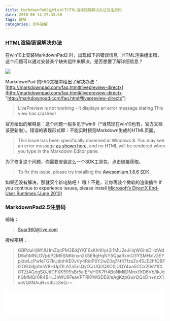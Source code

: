 ```yaml
---
title: MarkdownPad2在Win10下HTML渲染错误解决办法及注册码
date: 2016-06-14 23:33:10
tags: 破解
categories: 软件破解
---
```

### HTML渲染错误解决办法
在win10上安装MarkdownPad2 时，出现如下的错误信息：HTML渲染组出错，这个问题可以通过安装某个缺失组件来解决，是否想要了解详细信息？

![](http://dinson-blog.hdinson.cn/9703407c1a94f6b0c1c73b162e25782d-thumb.png)

<!--more-->
MarkdownPad 的FAQ文档中给出了解决办法：[http://markdownpad.com/faq.html#livepreview-directx](http://markdownpad.com/faq.html#livepreview-directx "http://markdownpad.com/faq.html#livepreview-directx")
> LivePreview is not working - it displays an error message stating This view has crashed!

官方给出的解释是：这个问题一般多见于win8（*当然现在win10也有，官方文档该更新啦）。错误的表现形式即：不能实时预览Markdown生成的HTML页面。
>This issue has been specifically observed in Windows 8. You may see an error message [as shown here](http://markdownpad.com/img/faq/markdownpad-livepreview-crash-directx.png "http://markdownpad.com/img/faq/markdownpad-livepreview-crash-directx.png"), and no HTML will be rendered when you type in the Markdown Editor pane.

为了修复这个问题，你需要安装这么一个SDK工具包，点击链接获取。
>To fix this issue, please try installing the [Awesomium 1.6.6  SDK](http://markdownpad.com/download/awesomium_v1.6.6_sdk_win.exe "http://markdownpad.com/download/awesomium_v1.6.6_sdk_win.exe").

如果还没有解决，那就买个新电脑吧！
哦！不是，让你再装个微软的渲染插件
If you continue to experience issues, please install [Microsoft’s DirectX End-User Runtimes (June 2010)](https://www.microsoft.com/en-us/download/details.aspx?id=8109 "https://www.microsoft.com/en-us/download/details.aspx?id=8109")

### MarkdownPad2.5注册码
邮箱：
> Soar360@live.com

授权密钥：
>GBPduHjWfJU1mZqcPM3BikjYKF6xKhlKIys3i1MU2eJHqWGImDHzWdD6xhMNLGVpbP2M5SN6bnxn2kSE8qHqNY5QaaRxmO3YSMHxlv2EYpjdwLcPwfeTG7kUdnhKE0vVy4RidP6Y2wZ0q74f47fzsZo45JE2hfQBFi2O9Jldjp1mW8HUpTtLA2a5/sQytXJUQl/QKO0jUQY4pa5CCx20sV1ClOTZtAGngSOJtIOFXK599sBr5aIEFyH0K7H4BoNMiiDMnxt1rD8Vb/ikJdhGMMQr0R4B+L3nWU97eaVPTRKfWGDE8/eAgKzpGwrQQoDh+nzX1xoVQ8NAuH+s4UcSeQ==

<iframe frameborder="no" border="0" marginwidth="0" marginheight="0" width=100% height=86 src="//music.163.com/outchain/player?type=2&id=65761&auto=1&height=66"></iframe>